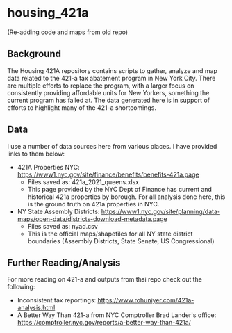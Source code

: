 # housing_421a
(Re-adding code and maps from old repo)


## Background
The Housing 421A repository contains scripts to gather, analyze and map data related to the 421-a tax abatement program in New York City. There are multiple efforts to replace the program, with a larger focus on consistently providing affordable units for New Yorkers, something the current program has failed at. The data generated here is in support of efforts to highlight many of the 421-a shortcomings. 


## Data

I use a number of data sources here from various places. I have provided links to them below:
- 421A Properties NYC: https://www1.nyc.gov/site/finance/benefits/benefits-421a.page 
    - Files saved as: 421a_2021_queens.xlsx
    - This page provided by the NYC Dept of Finance has current and historical 421a properties by borough. For all analysis done here, this is the ground truth on 421a properties in NYC. 
- NY State Assembly Districts: https://www1.nyc.gov/site/planning/data-maps/open-data/districts-download-metadata.page 
    - Files saved as: nyad.csv
    - This is the official maps/shapefiles for all NY state district boundaries (Assembly Districts, State Senate, US Congressional)


## Further Reading/Analysis
For more reading on 421-a and outputs from thsi repo check out the following:
- Inconsistent tax reportings: https://www.rohuniyer.com/421a-analysis.html 
- A Better Way Than 421-a from NYC Comptroller Brad Lander's office: https://comptroller.nyc.gov/reports/a-better-way-than-421a/ 




